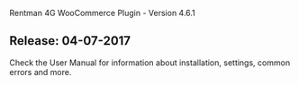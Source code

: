 Rentman 4G WooCommerce Plugin - Version 4.6.1

Release: 04-07-2017
-----------------------------
Check the User Manual for information about installation, settings, common errors and more.
